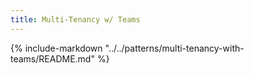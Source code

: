 ```yaml
---
title: Multi-Tenancy w/ Teams
---
```


{%
   include-markdown "../../patterns/multi-tenancy-with-teams/README.md"
%}
